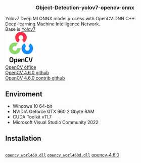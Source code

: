 ### <div align="center">Object-Detection-yolov7-opencv-onnx</div>
Yolov7 Deep MI ONNX model process with OpenCV DNN C++.<br>
Deep-learning Machine Intelligence Network.<br>
Base is [Yolov7](https://github.com/WongKinYiu/yolov7)<br>
![Opencv](doc/opencv.png)<br>
[OpenCV office](https://opencv.org/)<br>
[OpenCV 4.6.0 github](https://github.com/opencv/opencv)<br>
[OpenCV 4.6.0 contrib github](https://github.com/opencv/opencv_contrib)<br>
## Enviroment
- Windows 10 64-bit
- NVIDIA Geforce GTX 960 2 Gbyte RAM
- CUDA Toolkit v11.7
- Microsoft Visual Studio Community 2022
## Installation
``` shell

```
[`opencv_worl460.dll`](https://drive.google.com/file/d/1G8MZn-uvgRxT0Mdiuidrdi-AmtjqTUwS/view?usp=share_link) [`opencv_worl460d.dll`](https://drive.google.com/file/d/1Qxn5Ql0G9qRJJ55z_SittQquEIRBNPMP/view?usp=share_link) [opencv-4.6.0](https://drive.google.com/file/d/1jUkP5F2EWV5GDPcuR16NSgNjriPjSUtO/view?usp=share_link)

